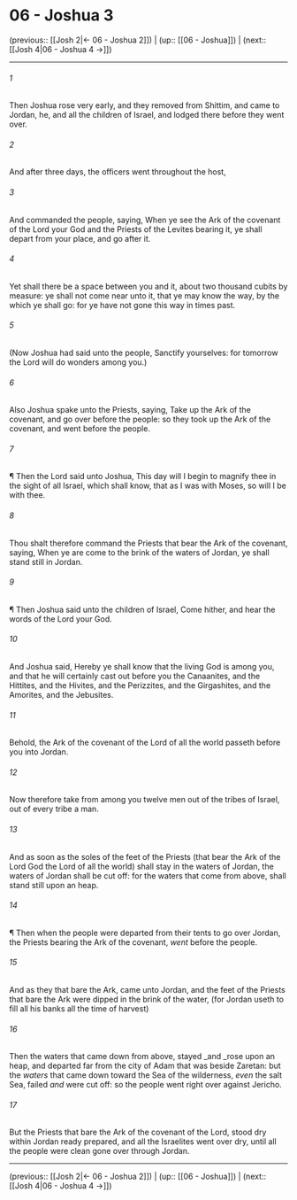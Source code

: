 # 06 - Joshua 3

(previous:: [[Josh 2|← 06 - Joshua 2]]) | (up:: [[06 - Joshua]]) | (next:: [[Josh 4|06 - Joshua 4 →]])

***


###### 1 
Then Joshua rose very early, and they removed from Shittim, and came to Jordan, he, and all the children of Israel, and lodged there before they went over. 

###### 2 
And after three days, the officers went throughout the host, 

###### 3 
And commanded the people, saying, When ye see the Ark of the covenant of the Lord your God and the Priests of the Levites bearing it, ye shall depart from your place, and go after it. 

###### 4 
Yet shall there be a space between you and it, about two thousand cubits by measure: ye shall not come near unto it, that ye may know the way, by the which ye shall go: for ye have not gone this way in times past. 

###### 5 
(Now Joshua had said unto the people, Sanctify yourselves: for tomorrow the Lord will do wonders among you.) 

###### 6 
Also Joshua spake unto the Priests, saying, Take up the Ark of the covenant, and go over before the people: so they took up the Ark of the covenant, and went before the people. 

###### 7 
¶ Then the Lord said unto Joshua, This day will I begin to magnify thee in the sight of all Israel, which shall know, that as I was with Moses, so will I be with thee. 

###### 8 
Thou shalt therefore command the Priests that bear the Ark of the covenant, saying, When ye are come to the brink of the waters of Jordan, ye shall stand still in Jordan. 

###### 9 
¶ Then Joshua said unto the children of Israel, Come hither, and hear the words of the Lord your God. 

###### 10 
And Joshua said, Hereby ye shall know that the living God is among you, and that he will certainly cast out before you the Canaanites, and the Hittites, and the Hivites, and the Perizzites, and the Girgashites, and the Amorites, and the Jebusites. 

###### 11 
Behold, the Ark of the covenant of the Lord of all the world passeth before you into Jordan. 

###### 12 
Now therefore take from among you twelve men out of the tribes of Israel, out of every tribe a man. 

###### 13 
And as soon as the soles of the feet of the Priests (that bear the Ark of the Lord God the Lord of all the world) shall stay in the waters of Jordan, the waters of Jordan shall be cut off: for the waters that come from above, shall stand still upon an heap. 

###### 14 
¶ Then when the people were departed from their tents to go over Jordan, the Priests bearing the Ark of the covenant, _went_ before the people. 

###### 15 
And as they that bare the Ark, came unto Jordan, and the feet of the Priests that bare the Ark were dipped in the brink of the water, (for Jordan useth to fill all his banks all the time of harvest) 

###### 16 
Then the waters that came down from above, stayed _and _rose upon an heap, and departed far from the city of Adam that was beside Zaretan: but the _waters_ that came down toward the Sea of the wilderness, _even_ the salt Sea, failed _and_ were cut off: so the people went right over against Jericho. 

###### 17 
But the Priests that bare the Ark of the covenant of the Lord, stood dry within Jordan ready prepared, and all the Israelites went over dry, until all the people were clean gone over through Jordan.

***

(previous:: [[Josh 2|← 06 - Joshua 2]]) | (up:: [[06 - Joshua]]) | (next:: [[Josh 4|06 - Joshua 4 →]])
